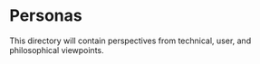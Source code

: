 # Personas

This directory will contain perspectives from technical, user, and philosophical viewpoints.
